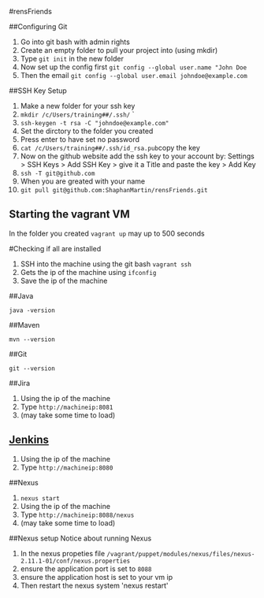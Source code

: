 #rensFriends

##Configuring Git

1. Go into git bash with admin rights 
2. Create an empty folder to pull your project into (using mkdir)
3. Type `git init` in the new folder
4. Now set up the config first `git config --global user.name "John Doe`
5. Then the email `git config --global user.email johndoe@example.com`

##SSH Key Setup

1. Make a new folder for your ssh key
2. `mkdir /c/Users/training##/.ssh/`  `
3. `ssh-keygen -t rsa -C "johndoe@example.com"`
4.  Set the dirctory to the folder you created
5.  Press enter to have set no password
6. `cat /c/Users/training##/.ssh/id_rsa.pub`copy the key
7.  Now on the github website add the ssh key to your account by: 
    Settings > SSH Keys > Add SSH Key > give it a Title and paste the key > Add Key
8.  `ssh -T git@github.com`
9.  When you are greated with your name
10. `git pull git@github.com:ShaphanMartin/rensFriends.git`

## Starting the vagrant VM
In the folder you created 
`vagrant up`
may up to 500 seconds

#Checking if all are installed

1. SSH into the machine using the git bash `vagrant ssh`
2. Gets the ip of the machine using `ifconfig`
3. Save the ip of the machine

##Java

`java -version`

##Maven

`mvn --version`

##Git

`git --version`

##Jira
1. Using the ip of the machine
2. Type `http://machineip:8081`
3. (may take some time to load)

## [Jenkins](https://www.youtube.com/watch?v=LkCNJRfSZBU)

1. Using the ip of the machine
2. Type `http://machineip:8080`

##Nexus

1. `nexus start`
2. Using the ip of the machine
3. Type `http://machineip:8088/nexus`
4. (may take some time to load)

##Nexus setup
Notice about running Nexus

1. In the nexus propeties file `/vagrant/puppet/modules/nexus/files/nexus-2.11.1-01/conf/nexus.properties`
2. ensure the application port is set to `8088`
3. ensure the application host is set to your vm ip
4. Then restart the nexus system 'nexus restart'
